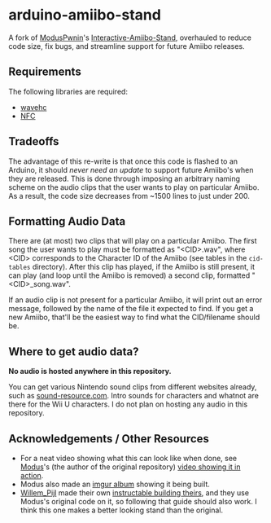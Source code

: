 # arduino-amiibo-stand

A fork of [ModusPwnin](https://github.com/ModusPwnin)'s [Interactive-Amiibo-Stand](https://github.com/ModusPwnin/Interactive-Amiibo-Stand), overhauled to reduce code size, fix bugs, and streamline support for future Amiibo releases.

## Requirements

The following libraries are required:
- [wavehc](https://code.google.com/archive/p/wavehc/)
- [NFC](https://github.com/adafruit/Adafruit_NFCShield_I2C)

## Tradeoffs

The advantage of this re-write is that once this code is flashed to an Arduino, it should *never need an update* to support future Amiibo's when they are released. This is done through imposing an arbitrary naming scheme on the audio clips that the user wants to play on particular Amiibo. As a result, the code size decreases from ~1500 lines to just under 200.

## Formatting Audio Data

There are (at most) two clips that will play on a particular Amiibo. The first song the user wants to play must be formatted as "\<CID\>.wav", where \<CID\> corresponds to the Character ID of the Amiibo (see tables in the ``cid-tables`` directory). After this clip has played, if the Amiibo is still present, it can play (and loop until the Amiibo is removed) a second clip, formatted "\<CID\>_song.wav". 

If an audio clip is not present for a particular Amiibo, it will print out an error message, followed by the name of the file it expected to find. If you get a new Amiibo, that'll be the easiest way to find what the CID/filename should be.

## Where to get audio data?

**No audio is hosted anywhere in this repository.**

You can get various Nintendo sound clips from different websites already, such as [sound-resource.com](https://www.sounds-resource.com/wii_u/supersmashbrosforwiiu/). Intro sounds for characters and whatnot are there for the Wii U characters. I do not plan on hosting any audio in this repository.

## Acknowledgements / Other Resources

- For a neat video showing what this can look like when done, see [Modus](https://github.com/ModusPwnin)'s (the author of the original repository) [video showing it in action](https://www.youtube.com/watch?v=nZ2LU7xCp8U&feature=youtu.be).
- Modus also made an [imgur album](https://imgur.com/a/HaJBy) showing it being built.
- [Willem_Pijl](https://www.instructables.com/member/Willem_Pijl/) made their own [instructable building theirs](https://www.instructables.com/id/Interactive-Arduino-Amiibo-Stand/), and they use Modus's original code on it, so following that guide should also work. I think this one makes a better looking stand than the original.
